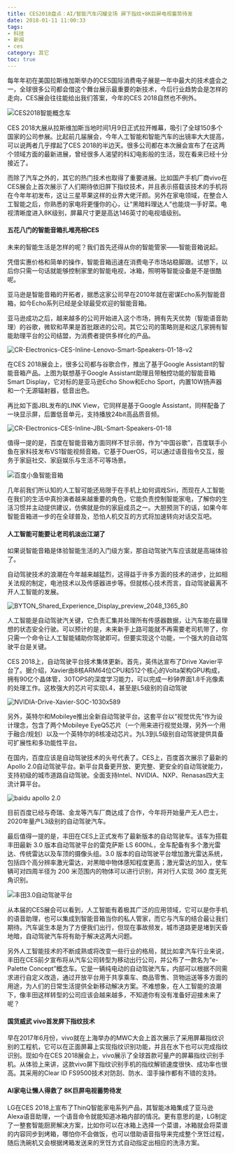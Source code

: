 ```yaml
---
title: CES2018盘点：AI/智能汽车闪耀全场 屏下指纹+8K巨屏电视蓄势待发
date: 2018-01-11 11:00:33
tags: 
- 科技
- 新闻
- ces
category: 其它
toc: true
---
```

<!-- # CES 2018盘点：AI/智能汽车双子星闪耀全场 屏下指纹技术+8K电视蓄势待发 -->

每年年初在美国拉斯维加斯举办的CES国际消费电子展是一年中最大的技术盛会之一，全球很多公司都会借这个舞台展示最重要的新技术，今后行业趋势会是怎样的走向，CES展会往往能给出我们答案，今年的CES 2018自然也不例外。

![CES2018智能概念车](https://i.loli.net/2018/01/11/5a56f3366b584.jpg)

CES 2018大展从拉斯维加斯当地时间1月9日正式拉开帷幕，吸引了全球150多个国家的公司参展。比起前几届展会，今年人工智能和智能汽车的出镜率大大提高，可以说两者几乎撑起了CES 2018的半边天。很多公司都在本次展会宣布了在这两个领域方面的最新进展，曾经很多人渴望的科幻电影般的生活，现在看来已经十分接近了。

而除了汽车之外的，其它的热门技术也取得了重要进展。比如国产手机厂商vivo在CES展会上首次展示了人们期待依旧屏下指纹技术，并且表示搭载该技术的手机将在今年年初发布，这让三星苹果这样的业界大佬汗颜。另外在家电领域，在整合人工智能之后，你熟悉的家电将更懂你的心，让“黑暗料理达人”也能烧一手好菜。电视清晰度进入8K级别，屏幕尺寸更是高达146英寸的电视墙级别。

<!-- more -->

#### 五花八门的智能音箱扎堆亮相CES

未来的智能生活是怎样的呢？我们首先还得从你的智能管家——智能音箱说起。

凭借实惠价格和简单的操作，智能音箱迅速在消费电子市场站稳脚跟。试想下，以后你只需一句话就能够控制家里的智能电视，冰箱，照明等智能设备是不是很酷呢。

亚马逊是智能音箱的开拓者，据悉这家公司早在2010年就在密谋Echo系列智能音箱，如今Echo系列已经是全球最受欢迎的智能音箱。

亚马逊成功之后，越来越多的公司开始进入这个市场，拥有先天优势（智能语音助理）的谷歌，微软和苹果是首批跟进的公司。其它公司的策略则是和这几家拥有智能助理平台的公司结盟，为消费者提供多样化的产品。

![CR-Electronics-CES-Inline-Lenovo-Smart-Speakers-01-18-v2](/assets/CR-Electronics-CES-Inline-Lenovo-Smart-Speakers-01-18-v2.jpg)

在CES 2018展会上，很多公司都与谷歌合作，推出了基于Google Assistant的智能音箱产品。上图为联想基于Google Assistant助理且带触控功能的智能音箱Smart Display，它对标的是亚马逊Echo Show和Echo Sport，内置10W扬声器和一个无源辐射器，低音出色。

再比如下面JBL发布的LINK View，它同样是基于Google Assistant，同样配备了一块显示屏，后置低音单元，支持播放24bit高品质音频。

![CR-Electronics-CES-Inline-JBL-Smart-Speakers-01-18](/assets/CR-Electronics-CES-Inline-JBL-Smart-Speakers-01-18.jpg)


值得一提的是，百度在智能音箱方面同样不甘示弱，作为“中国谷歌”，百度联手小鱼在家科技发布VS1智能视频音箱，它基于DuerOS，可以通过语音指令交互，服务于家庭社交、家庭娱乐与生活不可等场景。

![百度小鱼智能音箱](/assets/IMG_5622.jpg)

几年前我们所认知的人工智可能还局限于在手机上如何调戏Siri，而现在人工智能在我们的生活中真扮演者越来越重要的角色，它能负责控制智能家电，了解你的生活习惯并主动提供建议，仿佛就是你的家庭成员之一。大胆预测下的话，如果今年智能音箱进一步的在全球普及，恐怕人机交互的方式将加速转向对话交互吧。

#### 人工智能可能要让老司机淡出江湖了

如果说智能音箱是体验智能生活的入门级方案，那自动驾驶汽车应该就是高端体验了。

自动驾驶技术的浪潮在今年越来越猛烈，这得益于许多方面的技术的进步，比如相关法规的制定，电池技术以及传感器进步等。但就核心技术而言，自动驾驶最离不开人工智能的发展。

![BYTON_Shared_Experience_Display_preview_2048_1365_80](/assets/BYTON_Shared_Experience_Display_preview_2048_1365_80.jpg)

人工智能是自动驾驶汽关键，它负责汇集并处理所有传感器数据，让汽车能在最理想的状态安全行驶。可以预计的是，未来新手上路可能就不再需要老司机带了，你只需一个命令让人工智能辅助你驾驶即可。但要实现这个功能，一个强大的自动驾驶平台是关键。

CES 2018上，自动驾驶平台技术集体更新。首先，英伟达宣布了Drive Xavier平台了。据介绍，Xavier由8核ARM64位CPU和512个核心的Volta架构GPU构成，拥有90亿个晶体管，30TOPS的深度学习能力，可以完成一秒钟界面1.8千兆像素的处理工作。这枚强大的芯片可实现L4，甚至是L5级别的自动驾驶

![NVIDIA-Drive-Xavier-SOC-1030x589](/assets/NVIDIA-Drive-Xavier-SOC-1030x589.jpg)

另外，英特尔和Mobileye推出全新自动驾驶平台。这套平台以“视觉优先”作为设计理念，包含了两个Mobileye EyeQ5芯片（一个用来进行视觉处理，另外一个用于融合/规划）以及一个英特尔的8核凌动芯片。为L3到L5级别自动驾驶提供具备可扩展性和多功能性平台。

在国内，百度应该是自动驾驶技术的头号代表了。CES上，百度首次展示了最新的Apollo 2.0自动驾驶平台。新平台具备更开放、更完整、更安全的自动驾驶能力，支持初级的城市道路自动驾驶。全面支持Intel、NVIDIA、NXP、Renasas四大主流计算平台。

![baidu apollo 2.0](/assets/dims%20(1).jpg)

目前百度已经与奇瑞、金龙等汽车厂商达成了合作，今年将开始量产无人巴士，2020年量产L3级别的自动驾驶汽车。

最后值得一提的是，丰田在CES上正式发布了最新版本的自动驾驶车。该车为搭载丰田最新 3.0 版本自动驾驶平台的雷克萨斯 LS 600hL，全车配备有多个激光雷达、传统雷达以及车顶的摄像头组。3.0 版本的自动驾驶平台增加激光雷达系统，包括四个高分辨率激光雷达，对黑暗中物体感知程度更高；激光雷达的加入，使车辆可对四周半径为 200 米范围内的物体可以进行识别，并对行人实现 360 度无死角识别。

![丰田3.0自动驾驶平台](/assets/tri_platform_3_0_2018_06_6ae4aed4329d7f415a6a9825ce4d8c3b81a34efa-640x427-c.jpg)

从本届的CES展会可以看到，人工智能有着极其广泛的应用领域，它可以是你手机的语音助理，也可以集成到智能音箱当你的私人管家，而它与汽车的结合最让我们期待。汽车诞生本是为了方便我们出行，但现在事故频发，城市道路更是堵到天昏地暗，自动驾驶汽车将有助于解决这两大问题。

另外人工智能技术的不断成熟或将改变一些行业的格局，就比如拿汽车行业来说，丰田在CES前夕宣布将从汽车公司转型为移动出行公司，并公布了一款名为“e-Palette Concept”概念车。它是一辆纯电动的自动驾驶汽车，内部可以根据不同需求进行自定义改造，通过开放平台用于共享乘车、商品零售、货物运送等多方面的用途，为人们的日常生活提供全新移动解决方案。不难想象，在人工智能的浪潮下，像丰田这样转型的公司应该会越来越多，不知道你有没有准备好迎接未来了呢？

#### 国货威武 vivo首发屏下指纹技术

早在2017年6月份，vivo就在上海举办的MWC大会上首次展示了采用屏幕指纹识别的工程机，它可以在正面屏幕上实现指纹识别功能，并且在水下也可以完成指纹识别。现如今在CES 2018展会上，vivo展示了全球首款可量产的屏幕指纹识别手机。从体验上来讲，这款vivo屏下指纹识别手机的指纹解锁速度很快、成功率也很高。其采用的Clear ID FS9500技术对防刮、防水、湿手操作都有不错的支持。

#### AI家电让懒人得救了 8K巨屏电视蓄势待发

LG在CES 2018上宣布了ThinQ智能家电系列产品，其智能冰箱集成了亚马逊Alexa语音助理，一个语音命令就能知道冰箱内部的情况。更有意思的是，LG制定了一整套智能厨房解决方案，比如你可以在冰箱上选择一个菜谱，冰箱就会将菜谱的内容同步到烤箱，哪怕你不会做饭，也可以借助语音指导来完成整个烹饪过程，随后洗碗机又会根据烤箱发送来的烹饪方式自动指定出相应的洗涤方案。

